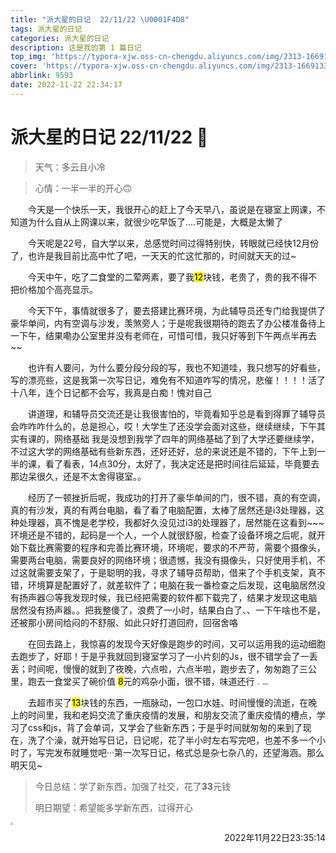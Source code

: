 ```yaml
---
title: "派大星的日记  22/11/22 \U0001F4D8"
tags: 派大星的日记
categories: 派大星的日记
description: 这是我的第 1 篇日记
top_img: 'https://typora-xjw.oss-cn-chengdu.aliyuncs.com/img/2313-1669133114191-4.jpg'
cover: 'https://typora-xjw.oss-cn-chengdu.aliyuncs.com/img/2313-1669133114191-4.jpg'
abbrlink: 9593
date: 2022-11-22 22:34:17
---
```


# 派大星的日记  22/11/22 📘

> 天气：多云且小冷

> 心情：一半一半的开心🙃

<p style="text-indent: 2em">今天是一个快乐一天，我很开心的赶上了今天早八，虽说是在寝室上网课，不知道为什么自从上网课以来，就很少吃早饭了....可能是，大概是太懒了</p>
		<p style="text-indent: 2em">今天呢是22号，自大学以来，总感觉时间过得特别快，转眼就已经快12月份了，也许是我目前比高中忙了吧，一天天的忙这忙那的，时间就天天的过~</p>
		<p style="text-indent: 2em;">今天中午，吃了二食堂的二荤两素，要了我<span
				style="background-color: yellow; color: #000">12</span>块钱，老贵了，贵的我不得不把价格加个高亮显示。</p>
		<p style="text-indent: 2em;">
			今天下午，事情就很多了，要去搭建比赛环境，为此辅导员还专门给我提供了豪华单间，内有空调与沙发，羡煞旁人；于是呢我很期待的跑去了办公楼准备待上一下午，结果嘞办公室里并没有老师在，可惜可惜，我只好等到下午两点半再去~~
		</p>
		<p style="text-indent: 2em;">
			也许有人要问，为什么要分段分段的写，我也不知道哇，我只想写的好看些，写的漂亮些，这是我第一次写日记，难免有不知道咋写的情况，悲催！！！！活了十八年，连个日记都不会写，我真是白痴！愧对自己</p>
		<p style="text-indent: 2em;">讲道理，和辅导员交流还是让我很害怕的，毕竟看知乎总是看到得罪了辅导员会咋咋咋什么的，总是担心，哎！大学生了还没学会面对这些，继续继续，下午其实有课的，网络基础
			我是没想到我学了四年的网络基础了到了大学还要继续学，不过这大学的网络基础有些新东西，还好还好，总的来说还是不错的，下午上到一半的课，看了看表，14点30分，太好了，我决定还是把时间往后延延，毕竟要去那边呆很久，还是不太舍得寝室。。
		</p>
		<p style="text-indent: 2em;">
			经历了一顿挫折后呢，我成功的打开了豪华单间的门，很不错，真的有空调，真的有沙发，真的有两台电脑，看了看了电脑配置，太棒了居然还是i3处理器，这种处理器，真不愧是老学校，我都好久没见过i3的处理器了，居然能在这看到~~~环境还是不错的，起码是一个人，一个人就很舒服，检查了设备环境之后呢，就开始下载比赛需要的程序和完善比赛环境，环境呢，要求的不严苛，需要个摄像头，需要两台电脑，需要良好的网络环境；很遗憾，我没有摄像头，只好使用手机，不过这就需要支架了，于是聪明的我，寻求了辅导员帮助，借来了个手机支架，真不错，环境算是配置好了，就差软件了；电脑在我一番检查之后发现，这电脑居然没有扬声器😑等我发现时候，我已经把需要的软件都下载完了，结果才发现这电脑居然没有扬声器。。把我整傻了，浪费了一小时，结果白白了、、一下午啥也不是，还被那小房间给闷的不舒服、如此只好打道回府，回宿舍咯
		</p>
		<p style="text-indent: 2em;">
			在回去路上，我惊喜的发现今天好像是跑步的时间，又可以运用我的运动细胞去跑步了，好耶！于是乎我就回到寝室学习了一小片刻的Js，很不错学会了一丢丢；时间呢，慢慢的就到了夜晚，六点啦，六点半啦，跑步去了，匆匆跑了三公里，跑去一食堂买了碗价值
			<span style="background-color: yellow; color: #000">8</span>元的鸡杂小面，很不错，味道还行
			<img src="https://typora-xjw.oss-cn-chengdu.aliyuncs.com/img/image-20221122234958694.png" alt="鸡杂面" style="zoom: 20%; " /></p><p style="text-indent: 2em;">去超市买了<span style="background-color: yellow; color: #000">13</span>块钱的东西，一瓶脉动，一包口水娃、时间慢慢的流逝，在晚上的时间里，我和老妈交流了重庆疫情的发展，和朋友交流了重庆疫情的槽点，学习了css和js，背了会单词，又学会了些新东西；于是乎时间就匆匆的来到了现在，洗了个澡，就开始写日记，日记呢，花了半小时左右写完吧，也差不多一个小时了，写完发布就睡觉吧···第一次写日记，格式总是杂七杂八的，还望海涵。那么明天见~
		</p>

> 今日总结：学了新东西，加强了社交，花了**33**元钱
>
> 明日期望：希望能多学新东西，过得开心

<img src="https://typora-xjw.oss-cn-chengdu.aliyuncs.com/img/QQ图片20221122235632.gif" style="zoom:25%;" />

<p style="float: right">2022年11月22日23:35:14</p><br>


